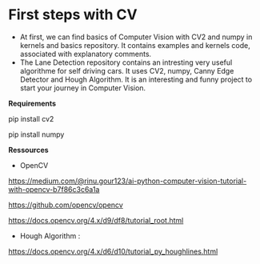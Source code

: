 # First steps with CV

* At first, we can find basics of Computer Vision with CV2 and numpy in kernels and basics repository.
It contains examples and kernels code, associated with explanatory comments.
* The Lane Detection repository contains an intresting very useful algorithme for self driving cars.
It uses CV2, numpy, Canny Edge Detector and Hough Algorithm.
It is an interesting and funny project to start your journey in Computer Vision.

**Requirements**

pip install cv2

pip install numpy

**Ressources**
* OpenCV

https://medium.com/@rinu.gour123/ai-python-computer-vision-tutorial-with-opencv-b7f86c3c6a1a

https://github.com/opencv/opencv

https://docs.opencv.org/4.x/d9/df8/tutorial_root.html

* Hough Algorithm :

https://docs.opencv.org/4.x/d6/d10/tutorial_py_houghlines.html



